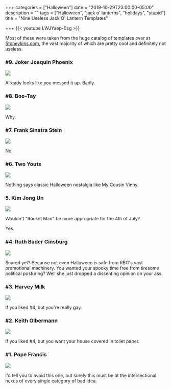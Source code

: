 +++
categories = ["Halloween"]
date = "2019-10-29T23:00:00-05:00"
description = ""
tags = ["Halloween", "jack o' lanterns", "holidays", "stupid"]
title = "Nine Useless Jack O' Lantern Templates"

+++
{{< youtube LWJYaep-0sg >}}

Most of these were taken from the huge catalog of templates over at [Stoneykins.com](https://www.stoneykins.com/), the vast majority of which are pretty cool and definitely not useless. 

### #9. Joker Joaquin Phoenix

![](https://res.cloudinary.com/tobyblog/image/upload/v1572452314/img/Screen_Shot_2019-10-29_at_5.52.23_PM.png)

Already looks like you messed it up. Badly.

### #8. Boo-Tay

![](https://res.cloudinary.com/tobyblog/image/upload/v1572452314/img/Screen_Shot_2019-10-29_at_5.47.10_PM.png)

Why.

### #7. Frank Sinatra Stein

![](https://res.cloudinary.com/tobyblog/image/upload/v1572452314/img/Screen_Shot_2019-10-29_at_5.50.26_PM.png)

No.

### #6. Two Youts

![](https://res.cloudinary.com/tobyblog/image/upload/v1572452314/img/Screen_Shot_2019-10-29_at_5.56.57_PM.png)

Nothing says classic Halloween nostalgia like My Cousin Vinny.

### 5. Kim Jong Un

![](https://res.cloudinary.com/tobyblog/image/upload/v1572452314/img/Screen_Shot_2019-10-29_at_5.52.48_PM.png)

Wouldn't "Rocket Man" be more appropriate for the 4th of July? 

Yes.

### #4. Ruth Bader Ginsburg

![](https://res.cloudinary.com/tobyblog/image/upload/v1572452314/img/Screen_Shot_2019-10-29_at_5.54.57_PM.png)

Scared yet? Because not even Halloween is safe from RBG's vast promotional machinery. You wanted your spooky time free from tiresome political posturing? Well she just dropped a dissenting opinion on your ass. 

### #3. Harvey Milk

![](https://res.cloudinary.com/tobyblog/image/upload/v1572452314/img/Screen_Shot_2019-10-29_at_5.51.27_PM.png)

If you liked #4, but you're really gay.

### #2. Keith Olbermann

![](https://res.cloudinary.com/tobyblog/image/upload/v1572452314/img/Screen_Shot_2019-10-29_at_5.35.48_PM.png)

If you liked #4, but you want your house covered in toilet paper.

### #1. Pope Francis

![](https://res.cloudinary.com/tobyblog/image/upload/v1572452314/img/Screen_Shot_2019-10-29_at_5.43.39_PM.png)

I'd tell you to avoid this one, but surely this must be at the intersectional nexus of every single category of bad idea.